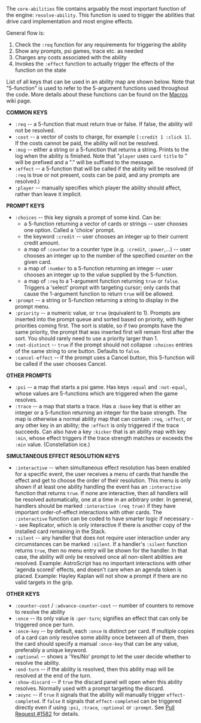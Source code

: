 The `core-abilities` file contains arguably the most important function of the engine: `resolve-ability`. This function is used to trigger the abilities that drive card implementation and most engine effects.

General flow is:

1. Check the `:req` function for any requirements for triggering the ability
2. Show any prompts, psi games, trace etc. as needed
3. Charges any costs associated with the ability
4. Invokes the `:effect` function to actually trigger the effects of the function on the state

List of all keys that can be used in an ability map are shown below.
Note that "5-function" is used to refer to the 5-argument functions used throughout the code. More details about these functions can be found on the [Macros](https://github.com/mtgred/netrunner/wiki/Macros-(effect-vs.-req)) wiki page.

**COMMON KEYS**
- `:req` -- a 5-function that must return true or false. If false, the ability will not be resolved.
- `:cost` -- a vector of costs to charge, for example `[:credit 1 :click 1]`. If the costs cannot be paid, the ability will not be resolved.
- `:msg` -- either a string or a 5-function that returns a string. Prints to the log when the ability is finished. Note that "`player` uses `card title` to " will be prefixed and a "." will be suffixed to the message.
- `:effect` -- a 5-function that will be called if the ability will be resolved (if `:req` is true or not present, costs can be paid, and any prompts are resolved.)
- `:player` -- manually specifies which player the ability should affect, rather than leave it implicit.

**PROMPT KEYS**
- `:choices` -- this key signals a prompt of some kind. Can be:
    * a 5-function returning a vector of cards or strings -- user chooses one option. Called a 'choice' prompt.
    * the keyword `:credit` -- user chooses an integer up to their current credit amount.
    * a map of `:counter` to a counter type (e.g. `:credit`, `:power`,...) -- user chooses an integer up to the number of the specified counter on the given card.
    * a map of `:number` to a 5-function returning an integer -- user chooses an integer up to the value supplied by the 5-function.
    * a map of `:req` to a 1-argument function returning `true` or `false`. Triggers a 'select' prompt with targeting cursor; only cards that cause the 1-argument function to return `true` will be allowed.
- `:prompt` -- a string or 5-function returning a string to display in the prompt menu.
- `:priority` -- a numeric value, or `true` (equivalent to 1). Prompts are inserted into the prompt queue and sorted based on priority, with higher priorities coming first. The sort is stable, so if two prompts have the same priority, the prompt that was inserted first will remain first after the sort. You should rarely need to use a priority larger than 1.
- `:not-distinct` -- `true` if the prompt should not collapse `:choices` entries of the same string to one button. Defaults to `false`.
- `:cancel-effect` -- if the prompt uses a Cancel button, this 5-function will be called if the user chooses Cancel.

**OTHER PROMPTS**
- `:psi` -- a map that starts a psi game. Has keys `:equal` and `:not-equal`, whose values are 5-functions which are triggered when the game resolves.
- `:trace` -- a map that starts a trace. Has a `:base` key that is either an integer or a 5-function returning an integer for the base strength. The map is otherwise a normal ability map that can contain `:req`, `:effect`, or any other key in an ability; the `:effect` is only triggered if the trace succeeds. Can also have a key `:kicker` that is an ability map with key `:min`, whose effect triggers if the trace strength matches or exceeds the `:min` value. (Constellation ice.)

**SIMULTANEOUS EFFECT RESOLUTION KEYS**
- `:interactive` -- when simultaneous effect resolution has been enabled for a specific event, the user receives a menu of cards that handle the effect and get to choose the order of their resolution. This menu is only shown if at least one ability handling the event has an `:interactive` function that returns `true`. If none are interactive, then all handlers will be resolved automatically, one at a time in an arbitrary order. In general, handlers should be marked `:interactive (req true)` if they have important order-of-effect interactions with other cards. The `:interactive` function can be coded to have smarter logic if necessary -- see Replicator, which is only interactive if there is another copy of the installed card remaining in the Stack.
- `:silent` -- any handler that does not require user interaction under any circumstances can be marked `:silent`. If a handler's `:silent` function returns `true`, then no menu entry will be shown for the handler. In that case, the ability will only be resolved once all non-silent abilities are resolved. Example: AstroScript has no important interactions with other 'agenda scored' effects, and doesn't care when an agenda token is placed. Example: Hayley Kaplan will not show a prompt if there are no valid targets in the grip.

**OTHER KEYS**
- `:counter-cost` / `:advance-counter-cost` -- number of counters to remove to resolve the ability
- `:once` -- its only value is `:per-turn`; signifies an effect that can only be triggered once per turn.
- `:once-key` -- by default, each `:once` is distinct per card. If multiple copies of a card can only resolve
               some ability once between all of them, then the card should specify a manual `:once-key` that can
               be any value, preferably a unique keyword.
- `:optional` -- shows a 'Yes/No' prompt to let the user decide whether to resolve the ability.
- `:end-turn` -- if the ability is resolved, then this ability map will be resolved at the end of the turn.
- `:show-discard` -- if `true` the discard panel will open when this ability resolves. Normally used with a prompt targeting the discard.
- `:async` -- if `true` it signals that the ability will manually trigger `effect-completed`. If `false` it signals that `effect-completed` can be triggered directly even if using `:psi`, `:trace`, `:optional` or `:prompt`. See [Pull Request #1582](https://github.com/mtgred/netrunner/pull/1582) for details.